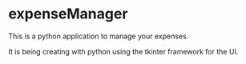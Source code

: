 # expenseManager
This is a python application to manage your expenses. 

It is being creating with python using the tkinter framework for the UI.
